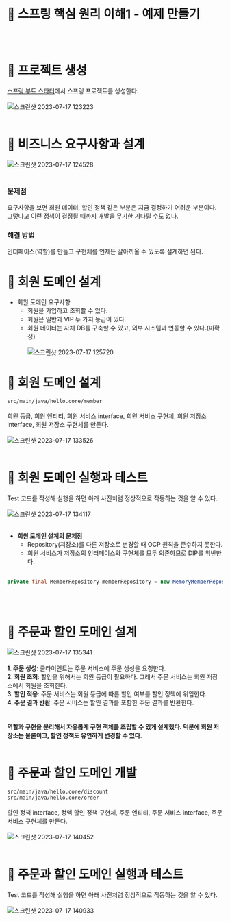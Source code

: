 # 📖 스프링 핵심 원리 이해1 - 예제 만들기
<br/><br/>
# 🔎 프로젝트 생성
[스프링 부트 스타터](https://start.spring.io/)에서 스프링 프로젝트를 생성한다.<br/><br/>
![스크린샷 2023-07-17 123223](https://github.com/jang9205/spring_study/assets/123082616/59b5731f-1e32-4992-bc46-284adf9b6b21)<br/><br/>
# 🔎 비즈니스 요구사항과 설계
![스크린샷 2023-07-17 124528](https://github.com/jang9205/spring_study/assets/123082616/e80b48c7-fe3a-4702-b22b-c63f935f5c50)<br/><br/>
### 문제점
요구사항을 보면 회원 데이터, 할인 정책 같은 부분은 지금 결정하기 어려운 부분이다. 그렇다고 이런 정책이 결정될 때까지 개발을 무기한 기다릴 수도 없다.
### 해결 방법
인터페이스(역할)를 만들고 구현체를 언제든 갈아끼울 수 있도록 설계하면 된다.
# 🔎 회원 도메인 설계
- 회원 도메인 요구사항
  - 회원을 가입하고 조회할 수 있다.
  - 회원은 일반과 VIP 두 가지 등급이 있다.
  - 회원 데이터는 자체 DB를 구축할 수 있고, 외부 시스템과 연동할 수 있다.(미확정)<br/><br/>
![스크린샷 2023-07-17 125720](https://github.com/jang9205/spring_study/assets/123082616/7f7d8e17-e6ea-48f2-9b91-5c9e2927ca23)
# 🔎 회원 도메인 설계
`src/main/java/hello.core/member`<br/><br/>
회원 등급, 회원 엔티티, 회원 서비스 interface, 회원 서비스 구현체, 회원 저장소 interface, 회원 저장소 구현체를 만든다.<br/><br/>
![스크린샷 2023-07-17 133526](https://github.com/jang9205/spring_study/assets/123082616/6e0fa0fa-6064-4124-a8e1-ef4dff08b70f)<br/><br/>
# 🔎 회원 도메인 실행과 테스트
Test 코드를 작성해 실행을 하면 아래 사진처럼 정상적으로 작동하는 것을 알 수 있다.<br/><br/>
![스크린샷 2023-07-17 134117](https://github.com/jang9205/spring_study/assets/123082616/52a61093-cf71-42b1-a788-d1e483a8053f)<br/><br/>
- **회원 도메인 설계의 문제점**
  - Repository(저장소)를 다른 저장소로 변경할 때 OCP 원칙을 준수하지 못한다.
  - 회원 서비스가 저장소의 인터페이스와 구현체를 모두 의존하므로 DIP를 위반한다.<br/><br/>
```java
private final MemberRepository memberRepository = new MemoryMemberRepository();
```
<br/><br/>
# 🔎 주문과 할인 도메인 설계
![스크린샷 2023-07-17 135341](https://github.com/jang9205/spring_study/assets/123082616/19ddad82-fe17-4210-b70b-00b817fee109)<br/><br/>
**1. 주문 생성**: 클라이언트는 주문 서비스에 주문 생성을 요청한다.<br/>
**2. 회원 조회**: 할인을 위해서는 회원 등급이 필요하다. 그래서 주문 서비스는 회원 저장소에서 회원을 조회한다.<br/>
**3. 할인 적용**: 주문 서비스는 회원 등급에 따른 할인 여부를 할인 정책에 위임한다.<br/>
**4. 주문 결과 반환**: 주문 서비스는 할인 결과를 포함한 주문 결과를 반환한다.<br/><br/>
#### 역할과 구현을 분리해서 자유롭게 구현 객체를 조립할 수 있게 설계했다. 덕분에 회원 저장소는 물론이고, 할인 정책도 유연하게 변경할 수 있다.<br/><br/>
# 🔎 주문과 할인 도메인 개발
`src/main/java/hello.core/discount`<br/>
`src/main/java/hello.core/order`<br/><br/>
할인 정책 interface, 정액 할인 정책 구현체, 주문 엔티티, 주문 서비스 interface, 주문 서비스 구현체를 만든다.<br/><br/>
![스크린샷 2023-07-17 140452](https://github.com/jang9205/spring_study/assets/123082616/3df77cb9-a47c-4715-a3e1-b9f1e9faed3b)<br/><br/>
# 🔎 주문과 할인 도메인 실행과 테스트
Test 코드를 작성해 실행을 하면 아래 사진처럼 정상적으로 작동하는 것을 알 수 있다.<br/><br/>
![스크린샷 2023-07-17 140933](https://github.com/jang9205/spring_study/assets/123082616/5569740e-d60e-4a9d-939e-7635aa0422e3)